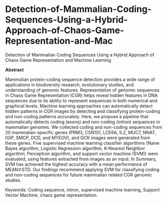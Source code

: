 # Detection-of-Mammalian-Coding-Sequences-Using-a-Hybrid-Approach-of-Chaos-Game-Representation-and-Mac
Detection of Mammalian Coding Sequences Using a Hybrid Approach of Chaos Game Representation and Machine Learning

**Abstract**

Mammalian protein-coding sequence detection provides a wide range of applications in biodiversity research, evolutionary studies, and understanding of genomic features. Representation of genomic sequences in Chaos Game Representation (CGR) helps reveal hidden features in DNA sequences due to its ability to represent sequences in both numerical and graphical levels. Machine learning approaches can automatically detect hidden patterns in CGR images by detecting and classifying protein-coding and non-coding patterns accurately. Here, we propose a pipeline that automatically detects coding (exons) and non-coding (intron) sequences in mammalian genomes. We collected coding and non-coding sequences from 20 mammalian-specific genes (PRM3, CSN1S1, LCE6A, IL2, MUC7, NNAT, IGIP, SMCP, DCD, and MYEOV), and GCR images were generated from these genes. Five supervised machine learning classifier algorithms (Naive Bayes algorithm, Logistic Regression algorithm, K-Nearest Neighbor algorithm, Perceptron algorithm, and support vector machine (SVM)) were evaluated, using features extracted from images as an input. In Summary, SVM has achieved the highest accuracy with a mean performance of MEAN∓STD. Our findings recommend applying SVM for classifying coding and non-coding sequences for future mammalian related CGR genomic studies.

Keywords: Coding sequence, intron, supervised machine learning, Support Vector Machine, chaos game representation.
